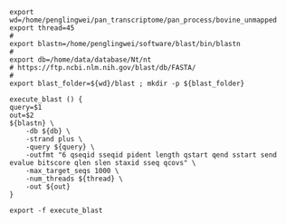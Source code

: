     export wd=/home/penglingwei/pan_transcriptome/pan_process/bovine_unmapped
    export thread=45
    #
    export blastn=/home/penglingwei/software/blast/bin/blastn
    #
    export db=/home/data/database/Nt/nt
    # https://ftp.ncbi.nlm.nih.gov/blast/db/FASTA/
    #
    export blast_folder=${wd}/blast ; mkdir -p ${blast_folder}

    execute_blast () {
    query=$1
    out=$2
    ${blastn} \
        -db ${db} \
        -strand plus \
        -query ${query} \
        -outfmt "6 qseqid sseqid pident length qstart qend sstart send evalue bitscore qlen slen staxid sseq qcovs" \
        -max_target_seqs 1000 \
        -num_threads ${thread} \
        -out ${out}
    }

    export -f execute_blast
